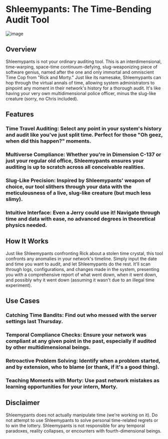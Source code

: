 # Shleemypants: The Time-Bending Audit Tool

![image](https://github.com/p3ta00/shleemypants/assets/128841823/e841f0e3-fc87-4164-a790-0d0f9d3f24e1)

## Overview
Shleemypants is not your ordinary auditing tool. This is an interdimensional, time-warping, space-time continuum-defying, slug-weaponizing piece of software genius, named after the one and only immortal and omniscient Time Cop from "Rick and Morty." Just like its namesake, Shleemypants can hop through the virtual annals of time, allowing system administrators to pinpoint any moment in their network's history for a thorough audit. It's like having your very own multidimensional police officer, minus the slug-like creature (sorry, no Chris included).

## Features
### **Time Travel Auditing**: Select any point in your system's history and audit like you've just split time. Perfect for those "Oh geez, when did this happen?" moments.
### **Multiverse Compliance**: Whether you're in Dimension C-137 or just your regular old office, Shleemypants ensures your auditing is up to scratch across all conceivable realities.
### **Slug-Like Precision**: Inspired by Shleemypants' weapon of choice, our tool slithers through your data with the meticulousness of a live, slug-like creature (but much less slimy).
### **Intuitive Interface**: Even a Jerry could use it! Navigate through time and data with ease, no advanced degrees in theoretical physics needed.

## How It Works
Just like Shleemypants confronting Rick about a stolen time crystal, this tool confronts any anomalies in your network's timeline. Simply input the date and time you want to audit, and let Shleemypants do the rest. It'll scan through logs, configurations, and changes made in the system, presenting you with a comprehensive report of what went down, when it went down, and possibly why it went down (assuming it wasn't due to an illegal time experiment).

## Use Cases
### Catching Time Bandits: Find out who messed with the server settings last Thursday.
### Temporal Compliance Checks: Ensure your network was compliant at any given point in the past, especially if audited by other multidimensional beings.
### Retroactive Problem Solving: Identify when a problem started, and by extension, who to blame (or thank, if it's a good thing).
### Teaching Moments with Morty: Use past network mistakes as learning opportunities for your intern, Morty.

## Disclaimer
Shleemypants does not actually manipulate time (we're working on it). Do not attempt to use Shleemypants to solve personal time-related regrets or to win the lottery. Shleemypants is not responsible for any temporal paradoxes, reality collapses, or encounters with fourth-dimensional beings.
